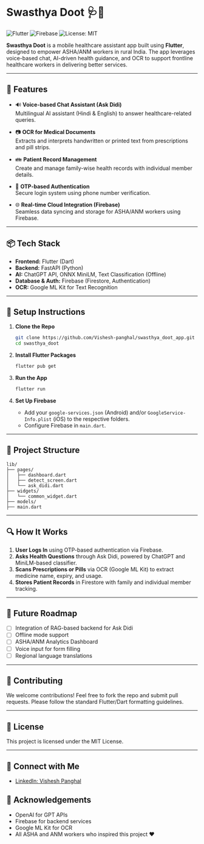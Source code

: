 # Swasthya Doot 🩺📱

![Flutter](https://img.shields.io/badge/Flutter-3.0-blue?logo=flutter)
![Firebase](https://img.shields.io/badge/Backend-Firebase-orange?logo=firebase)
![License: MIT](https://img.shields.io/badge/License-MIT-green.svg)

**Swasthya Doot** is a mobile healthcare assistant app built using **Flutter**, designed to empower ASHA/ANM workers in rural India. The app leverages voice-based chat, AI-driven health guidance, and OCR to support frontline healthcare workers in delivering better services.

---

## 🌟 Features

- 🔊 **Voice-based Chat Assistant (Ask Didi)**  
  Multilingual AI assistant (Hindi & English) to answer healthcare-related queries.

- 📷 **OCR for Medical Documents**  
  Extracts and interprets handwritten or printed text from prescriptions and pill strips.

- 👪 **Patient Record Management**  
  Create and manage family-wise health records with individual member details.

- 🔐 **OTP-based Authentication**  
  Secure login system using phone number verification.

- 🌐 **Real-time Cloud Integration (Firebase)**  
  Seamless data syncing and storage for ASHA/ANM workers using Firebase.

---

## 📦 Tech Stack

- **Frontend:** Flutter (Dart)
- **Backend:** FastAPI (Python)
- **AI:** ChatGPT API, ONNX MiniLM, Text Classification (Offline)
- **Database & Auth:** Firebase (Firestore, Authentication)
- **OCR:** Google ML Kit for Text Recognition

---

## 🚀 Setup Instructions

1. **Clone the Repo**
   ```bash
   git clone https://github.com/Vishesh-panghal/swasthya_doot_app.git
   cd swasthya_doot
   ```

2. **Install Flutter Packages**
   ```bash
   flutter pub get
   ```

3. **Run the App**
   ```bash
   flutter run
   ```

4. **Set Up Firebase**
   - Add your `google-services.json` (Android) and/or `GoogleService-Info.plist` (iOS) to the respective folders.
   - Configure Firebase in `main.dart`.

---

## 📂 Project Structure

```
lib/
├── pages/
│   ├── dashboard.dart
│   ├── detect_screen.dart
│   └── ask_didi.dart
├── widgets/
│   └── common_widget.dart
├── models/
├── main.dart
```

---

## 🔍 How It Works

1. **User Logs In** using OTP-based authentication via Firebase.
2. **Asks Health Questions** through Ask Didi, powered by ChatGPT and MiniLM-based classifier.
3. **Scans Prescriptions or Pills** via OCR (Google ML Kit) to extract medicine name, expiry, and usage.
4. **Stores Patient Records** in Firestore with family and individual member tracking.

---

## 📌 Future Roadmap

- [ ] Integration of RAG-based backend for Ask Didi
- [ ] Offline mode support
- [ ] ASHA/ANM Analytics Dashboard
- [ ] Voice input for form filling
- [ ] Regional language translations

---

## 🤝 Contributing

We welcome contributions! Feel free to fork the repo and submit pull requests. Please follow the standard Flutter/Dart formatting guidelines.

---

## 📜 License

This project is licensed under the MIT License.

---

## 🔗 Connect with Me

- [LinkedIn: Vishesh Panghal](https://www.linkedin.com/in/vishesh-panghal/)

## 🙌 Acknowledgements

- OpenAI for GPT APIs  
- Firebase for backend services  
- Google ML Kit for OCR  
- All ASHA and ANM workers who inspired this project ❤️